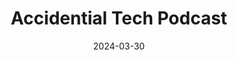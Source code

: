 ---
title: Accidential Tech Podcast
type: podcast
tags: ["technology"]
image: ./images/atp.png
link: https://atp.fm/
date: 2024-03-30
---
